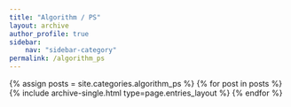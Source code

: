 ```yaml
---
title: "Algorithm / PS"
layout: archive
author_profile: true
sidebar:
    nav: "sidebar-category"
permalink: /algorithm_ps
---
```



{% assign posts = site.categories.algorithm_ps %}
{% for post in posts %} {% include archive-single.html type=page.entries_layout %} {% endfor %}